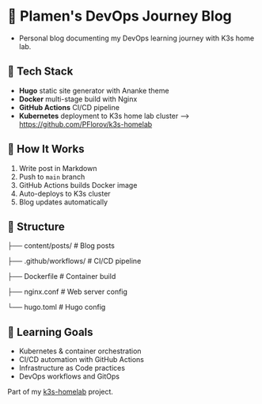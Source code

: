 # 📝 Plamen's DevOps Journey Blog

- Personal blog documenting my DevOps learning journey with K3s home lab.

## 🚀 Tech Stack

- **Hugo** static site generator with Ananke theme
- **Docker** multi-stage build with Nginx
- **GitHub Actions** CI/CD pipeline
- **Kubernetes** deployment to K3s home lab cluster --> https://github.com/PFlorov/k3s-homelab

## 🔄 How It Works

1. Write post in Markdown
2. Push to `main` branch
3. GitHub Actions builds Docker image
4. Auto-deploys to K3s cluster
5. Blog updates automatically

## 📁 Structure

├── content/posts/ # Blog posts

├── .github/workflows/ # CI/CD pipeline

├── Dockerfile # Container build

├── nginx.conf # Web server config

└── hugo.toml # Hugo config

## 🎯 Learning Goals

- Kubernetes & container orchestration
- CI/CD automation with GitHub Actions
- Infrastructure as Code practices
- DevOps workflows and GitOps

Part of my [k3s-homelab](https://github.com/PFlorov/k3s-homelab) project.
